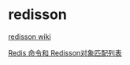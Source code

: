 # redisson

[redisson wiki](https://github.com/redisson/redisson/wiki)

[Redis 命令和 Redisson对象匹配列表](https://github.com/redisson/redisson/wiki/11.-redis%E5%91%BD%E4%BB%A4%E5%92%8Credisson%E5%AF%B9%E8%B1%A1%E5%8C%B9%E9%85%8D%E5%88%97%E8%A1%A8)